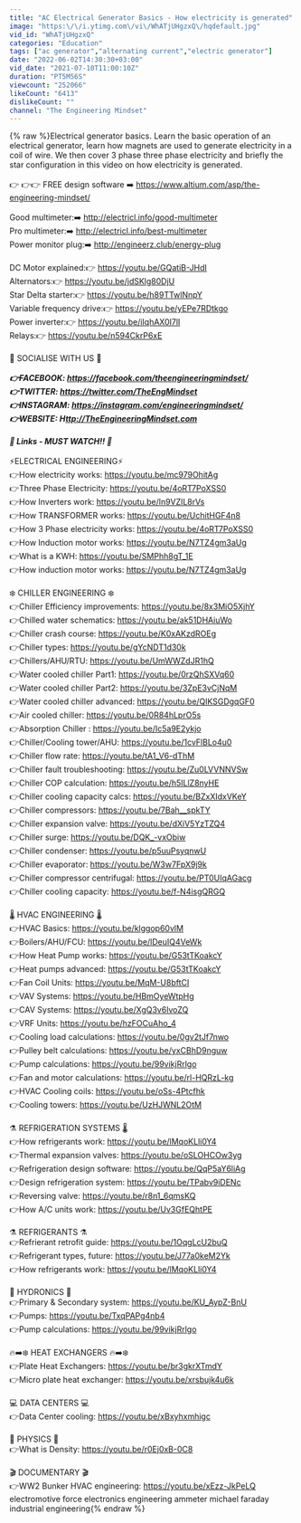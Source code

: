 ```yaml
---
title: "AC Electrical Generator Basics - How electricity is generated"
image: "https:\/\/i.ytimg.com\/vi\/WhATjUHgzxQ\/hqdefault.jpg"
vid_id: "WhATjUHgzxQ"
categories: "Education"
tags: ["ac generator","alternating current","electric generator"]
date: "2022-06-02T14:30:30+03:00"
vid_date: "2021-07-10T11:00:10Z"
duration: "PT5M56S"
viewcount: "252066"
likeCount: "6413"
dislikeCount: ""
channel: "The Engineering Mindset"
---
```

{% raw %}Electrical generator basics. Learn the basic operation of an electrical generator, learn how magnets are used to generate electricity in a coil of wire. We then cover 3 phase three phase electricity and briefly the star configuration in this video on how electricity is generated.<br /><br />👉 👉👉 FREE design software ➡️ <a rel="nofollow" target="blank" href="https://www.altium.com/asp/the-engineering-mindset/">https://www.altium.com/asp/the-engineering-mindset/</a><br /><br />Good multimeter:➡️ <a rel="nofollow" target="blank" href="http://electricl.info/good-multimeter">http://electricl.info/good-multimeter</a> <br />Pro multimeter:➡️ <a rel="nofollow" target="blank" href="http://electricl.info/best-multimeter">http://electricl.info/best-multimeter</a> <br />Power monitor plug:➡️ <a rel="nofollow" target="blank" href="http://engineerz.club/energy-plug">http://engineerz.club/energy-plug</a> <br /><br />DC Motor explained:👉 <a rel="nofollow" target="blank" href="https://youtu.be/GQatiB-JHdI">https://youtu.be/GQatiB-JHdI</a> <br />Alternators:👉 <a rel="nofollow" target="blank" href="https://youtu.be/jdSKlg80DjU">https://youtu.be/jdSKlg80DjU</a> <br />Star Delta starter:👉 <a rel="nofollow" target="blank" href="https://youtu.be/h89TTwlNnpY">https://youtu.be/h89TTwlNnpY</a> <br />Variable frequency drive:👉 <a rel="nofollow" target="blank" href="https://youtu.be/yEPe7RDtkgo">https://youtu.be/yEPe7RDtkgo</a> <br />Power inverter:👉 <a rel="nofollow" target="blank" href="https://youtu.be/iIqhAX0I7lI">https://youtu.be/iIqhAX0I7lI</a> <br />Relays:👉 <a rel="nofollow" target="blank" href="https://youtu.be/n594CkrP6xE">https://youtu.be/n594CkrP6xE</a><br /><br />👋 SOCIALISE WITH US 👋<br />*******************************<br />👉FACEBOOK: <a rel="nofollow" target="blank" href="https://facebook.com/theengineeringmindset/">https://facebook.com/theengineeringmindset/</a><br />👉TWITTER: <a rel="nofollow" target="blank" href="https://twitter.com/TheEngMindset">https://twitter.com/TheEngMindset</a><br />👉INSTAGRAM: <a rel="nofollow" target="blank" href="https://instagram.com/engineeringmindset/">https://instagram.com/engineeringmindset/</a><br />👉WEBSITE: H<a rel="nofollow" target="blank" href="ttp://TheEngineeringMindset.com">ttp://TheEngineeringMindset.com</a><br /><br />👀 Links - MUST WATCH!! 👀<br />*******************************<br />⚡ELECTRICAL ENGINEERING⚡<br />👉How electricity works: <a rel="nofollow" target="blank" href="https://youtu.be/mc979OhitAg">https://youtu.be/mc979OhitAg</a><br />👉Three Phase Electricity: <a rel="nofollow" target="blank" href="https://youtu.be/4oRT7PoXSS0">https://youtu.be/4oRT7PoXSS0</a><br />👉How Inverters work: <a rel="nofollow" target="blank" href="https://youtu.be/ln9VZIL8rVs">https://youtu.be/ln9VZIL8rVs</a><br />👉How TRANSFORMER works: <a rel="nofollow" target="blank" href="https://youtu.be/UchitHGF4n8">https://youtu.be/UchitHGF4n8</a><br />👉How 3 Phase electricity works: <a rel="nofollow" target="blank" href="https://youtu.be/4oRT7PoXSS0">https://youtu.be/4oRT7PoXSS0</a><br />👉How Induction motor works: <a rel="nofollow" target="blank" href="https://youtu.be/N7TZ4gm3aUg">https://youtu.be/N7TZ4gm3aUg</a><br />👉What is a KWH: <a rel="nofollow" target="blank" href="https://youtu.be/SMPhh8gT_1E">https://youtu.be/SMPhh8gT_1E</a><br />👉How induction motor works: <a rel="nofollow" target="blank" href="https://youtu.be/N7TZ4gm3aUg">https://youtu.be/N7TZ4gm3aUg</a><br /><br />❄️ CHILLER ENGINEERING ❄️<br />👉Chiller Efficiency improvements: <a rel="nofollow" target="blank" href="https://youtu.be/8x3MiO5XjhY">https://youtu.be/8x3MiO5XjhY</a><br />👉Chilled water schematics: <a rel="nofollow" target="blank" href="https://youtu.be/ak51DHAiuWo">https://youtu.be/ak51DHAiuWo</a><br />👉Chiller crash course: <a rel="nofollow" target="blank" href="https://youtu.be/K0xAKzdROEg">https://youtu.be/K0xAKzdROEg</a><br />👉Chiller types: <a rel="nofollow" target="blank" href="https://youtu.be/gYcNDT1d30k">https://youtu.be/gYcNDT1d30k</a><br />👉Chillers/AHU/RTU: <a rel="nofollow" target="blank" href="https://youtu.be/UmWWZdJR1hQ">https://youtu.be/UmWWZdJR1hQ</a><br />👉Water cooled chiller Part1: <a rel="nofollow" target="blank" href="https://youtu.be/0rzQhSXVq60">https://youtu.be/0rzQhSXVq60</a><br />👉Water cooled chiller Part2: <a rel="nofollow" target="blank" href="https://youtu.be/3ZpE3vCjNqM">https://youtu.be/3ZpE3vCjNqM</a><br />👉Water cooled chiller advanced: <a rel="nofollow" target="blank" href="https://youtu.be/QlKSGDgqGF0">https://youtu.be/QlKSGDgqGF0</a><br />👉Air cooled chiller: <a rel="nofollow" target="blank" href="https://youtu.be/0R84hLprO5s">https://youtu.be/0R84hLprO5s</a><br />👉Absorption Chiller : <a rel="nofollow" target="blank" href="https://youtu.be/Ic5a9E2ykjo">https://youtu.be/Ic5a9E2ykjo</a><br />👉Chiller/Cooling tower/AHU: <a rel="nofollow" target="blank" href="https://youtu.be/1cvFlBLo4u0">https://youtu.be/1cvFlBLo4u0</a><br />👉Chiller flow rate: <a rel="nofollow" target="blank" href="https://youtu.be/tA1_V6-dThM">https://youtu.be/tA1_V6-dThM</a><br />👉Chiller fault troubleshooting: <a rel="nofollow" target="blank" href="https://youtu.be/Zu0LVVNNVSw">https://youtu.be/Zu0LVVNNVSw</a><br />👉Chiller COP calculation: <a rel="nofollow" target="blank" href="https://youtu.be/h5ILlZ8nyHE">https://youtu.be/h5ILlZ8nyHE</a><br />👉Chiller cooling capacity calcs: <a rel="nofollow" target="blank" href="https://youtu.be/BZxXIdxVKeY">https://youtu.be/BZxXIdxVKeY</a><br />👉Chiller compressors: <a rel="nofollow" target="blank" href="https://youtu.be/7Bah__spkTY">https://youtu.be/7Bah__spkTY</a><br />👉Chiller expansion valve: <a rel="nofollow" target="blank" href="https://youtu.be/dXiV5YzTZQ4">https://youtu.be/dXiV5YzTZQ4</a><br />👉Chiller surge: <a rel="nofollow" target="blank" href="https://youtu.be/DQK_-vxObiw">https://youtu.be/DQK_-vxObiw</a><br />👉Chiller condenser: <a rel="nofollow" target="blank" href="https://youtu.be/p5uuPsyqnwU">https://youtu.be/p5uuPsyqnwU</a><br />👉Chiller evaporator: <a rel="nofollow" target="blank" href="https://youtu.be/W3w7FpX9j9k">https://youtu.be/W3w7FpX9j9k</a><br />👉Chiller compressor centrifugal: <a rel="nofollow" target="blank" href="https://youtu.be/PT0UIqAGacg">https://youtu.be/PT0UIqAGacg</a><br />👉Chiller cooling capacity: <a rel="nofollow" target="blank" href="https://youtu.be/f-N4isgQRGQ">https://youtu.be/f-N4isgQRGQ</a><br /><br />🌡️ HVAC ENGINEERING 🌡️<br />👉HVAC Basics: <a rel="nofollow" target="blank" href="https://youtu.be/klggop60vlM">https://youtu.be/klggop60vlM</a><br />👉Boilers/AHU/FCU: <a rel="nofollow" target="blank" href="https://youtu.be/lDeuIQ4VeWk">https://youtu.be/lDeuIQ4VeWk</a><br />👉How Heat Pump works: <a rel="nofollow" target="blank" href="https://youtu.be/G53tTKoakcY">https://youtu.be/G53tTKoakcY</a><br />👉Heat pumps advanced: <a rel="nofollow" target="blank" href="https://youtu.be/G53tTKoakcY">https://youtu.be/G53tTKoakcY</a><br />👉Fan Coil Units: <a rel="nofollow" target="blank" href="https://youtu.be/MqM-U8bftCI">https://youtu.be/MqM-U8bftCI</a><br />👉VAV Systems: <a rel="nofollow" target="blank" href="https://youtu.be/HBmOyeWtpHg">https://youtu.be/HBmOyeWtpHg</a><br />👉CAV Systems: <a rel="nofollow" target="blank" href="https://youtu.be/XgQ3v6lvoZQ">https://youtu.be/XgQ3v6lvoZQ</a><br />👉VRF Units: <a rel="nofollow" target="blank" href="https://youtu.be/hzFOCuAho_4">https://youtu.be/hzFOCuAho_4</a><br />👉Cooling load calculations: <a rel="nofollow" target="blank" href="https://youtu.be/0gv2tJf7nwo">https://youtu.be/0gv2tJf7nwo</a><br />👉Pulley belt calculations: <a rel="nofollow" target="blank" href="https://youtu.be/yxCBhD9nguw">https://youtu.be/yxCBhD9nguw</a><br />👉Pump calculations: <a rel="nofollow" target="blank" href="https://youtu.be/99vikjRrlgo">https://youtu.be/99vikjRrlgo</a><br />👉Fan and motor calculations: <a rel="nofollow" target="blank" href="https://youtu.be/rl-HQRzL-kg">https://youtu.be/rl-HQRzL-kg</a><br />👉HVAC Cooling coils: <a rel="nofollow" target="blank" href="https://youtu.be/oSs-4Ptcfhk">https://youtu.be/oSs-4Ptcfhk</a><br />👉Cooling towers: <a rel="nofollow" target="blank" href="https://youtu.be/UzHJWNL2OtM">https://youtu.be/UzHJWNL2OtM</a><br /><br />⚗️ REFRIGERATION SYSTEMS 🌡️<br />👉How refrigerants work: <a rel="nofollow" target="blank" href="https://youtu.be/lMqoKLli0Y4">https://youtu.be/lMqoKLli0Y4</a><br />👉Thermal expansion valves: <a rel="nofollow" target="blank" href="https://youtu.be/oSLOHCOw3yg">https://youtu.be/oSLOHCOw3yg</a><br />👉Refrigeration design software: <a rel="nofollow" target="blank" href="https://youtu.be/QqP5aY6liAg">https://youtu.be/QqP5aY6liAg</a><br />👉Design refrigeration system: <a rel="nofollow" target="blank" href="https://youtu.be/TPabv9iDENc">https://youtu.be/TPabv9iDENc</a><br />👉Reversing valve: <a rel="nofollow" target="blank" href="https://youtu.be/r8n1_6qmsKQ">https://youtu.be/r8n1_6qmsKQ</a><br />👉How A/C units work: <a rel="nofollow" target="blank" href="https://youtu.be/Uv3GfEQhtPE">https://youtu.be/Uv3GfEQhtPE</a><br /><br />⚗️ REFRIGERANTS ⚗️<br />👉Refrierant retrofit guide: <a rel="nofollow" target="blank" href="https://youtu.be/1OqgLcU2buQ">https://youtu.be/1OqgLcU2buQ</a><br />👉Refrigerant types, future: <a rel="nofollow" target="blank" href="https://youtu.be/J77a0keM2Yk">https://youtu.be/J77a0keM2Yk</a><br />👉How refrigerants work: <a rel="nofollow" target="blank" href="https://youtu.be/lMqoKLli0Y4">https://youtu.be/lMqoKLli0Y4</a><br /><br />🌊 HYDRONICS 🌊<br />👉Primary &amp; Secondary system: <a rel="nofollow" target="blank" href="https://youtu.be/KU_AypZ-BnU">https://youtu.be/KU_AypZ-BnU</a><br />👉Pumps: <a rel="nofollow" target="blank" href="https://youtu.be/TxqPAPg4nb4">https://youtu.be/TxqPAPg4nb4</a><br />👉Pump calculations: <a rel="nofollow" target="blank" href="https://youtu.be/99vikjRrlgo">https://youtu.be/99vikjRrlgo</a><br /><br />🔥➡️❄️ HEAT EXCHANGERS 🔥➡️❄️<br />👉Plate Heat Exchangers: <a rel="nofollow" target="blank" href="https://youtu.be/br3gkrXTmdY">https://youtu.be/br3gkrXTmdY</a><br />👉Micro plate heat exchanger: <a rel="nofollow" target="blank" href="https://youtu.be/xrsbujk4u6k">https://youtu.be/xrsbujk4u6k</a><br /><br />💻 DATA CENTERS 💻<br />👉Data Center cooling: <a rel="nofollow" target="blank" href="https://youtu.be/xBxyhxmhigc">https://youtu.be/xBxyhxmhigc</a><br /><br />🔬 PHYSICS 🔬<br />👉What is Density: <a rel="nofollow" target="blank" href="https://youtu.be/r0Ej0xB-0C8">https://youtu.be/r0Ej0xB-0C8</a><br /><br />🎬 DOCUMENTARY 🎬<br />👉WW2 Bunker HVAC engineering: <a rel="nofollow" target="blank" href="https://youtu.be/xEzz-JkPeLQ">https://youtu.be/xEzz-JkPeLQ</a> electromotive force electronics engineering ammeter michael faraday industrial engineering{% endraw %}
